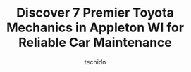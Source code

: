 ---
layout: ampstory
image: https://images.unsplash.com/photo-1542362567-b07e54358753?ixlib=rb-4.0.3&ixid=MnwxMjA3fDB8MHxwaG90by1wYWdlfHx8fGVufDB8fHx8&auto=format&fit=crop&w=640&h=853&q=80
author: techidn
featured: false
description: If youre in need of trustworthy and skilled Toyota Mechanic in Appleton WI, USA, youll be pleased to discover the 7 best Toyota Mechanic in town. Their expertise and commitment to customer
title: Discover 7 Premier Toyota Mechanics in Appleton WI for Reliable Car Maintenance
cover:
   title: Discover 7 Premier Toyota Mechanics in Appleton WI for Reliable Car Maintenance
   subtitle: Rickpate
   background: https://images.unsplash.com/photo-1542362567-b07e54358753?ixlib=rb-4.0.3&ixid=MnwxMjA3fDB8MHxwaG90by1wYWdlfHx8fGVufDB8fHx8&auto=format&fit=crop&w=640&h=853&q=80

pages: 
 - layout: thirds
   top: <h1>#1 Petes Auto Repair and Sales</h1>
   bottom: "<p>Our family of 7 drivers with 5 vehicles have been long-time very pleased customers of Petes Auto repair. Their prices seem very fair, scheduled openings are reasonable, </p>"
   background: https://www.knot35.com/toplist/wp-content/uploads/2023/06/best-toyota-mechanic-1-in-appleton-wi-1685838865.jpeg
   backgroundblur: true
 - layout: thirds
   top: <h1>#2 Tuffy Tire & Auto Service Center</h1>
   bottom: "<p>2940 E College Ave, Appleton, WI 54915, United States</p>"
   background: https://www.knot35.com/toplist/wp-content/uploads/2023/06/best-toyota-mechanic-2-in-appleton-wi-1685838866.jpeg
   cta:
      link: https://www.knot35.com/toplist/discover-7-premier-toyota-mechanics-in-appleton-wi-for-reliable-car-maintenance/
      text: Discover 7 Premier Toyota Mechanics in Appleton WI for Reliable Car Maintenance
 - layout: thirds
   top: <h1>#3 Walmart Auto Care Centers</h1>
   bottom: "<p>3701 E Calumet St, Appleton, WI 54915, United States</p>"
   background: https://www.knot35.com/toplist/wp-content/uploads/2023/06/best-toyota-mechanic-3-in-appleton-wi-1685838866.jpeg
   cta:
      link: https://www.knot35.com/toplist/discover-7-premier-toyota-mechanics-in-appleton-wi-for-reliable-car-maintenance/
      text: Discover 7 Premier Toyota Mechanics in Appleton WI for Reliable Car Maintenance
 - layout: thirds
   top: <h1>#4 AUTOTRUST</h1>
   bottom: "<p>2530 S Oneida St, Appleton, WI 54915, United States</p>"
   background: https://images.unsplash.com/photo-1518640467707-6811f4a6ab73?ixlib=rb-4.0.3&ixid=MnwxMjA3fDB8MHxwaG90by1wYWdlfHx8fGVufDB8fHx8&auto=format&fit=crop&w=640&h=853&q=80
   cta:
      link: https://www.knot35.com/toplist/discover-7-premier-toyota-mechanics-in-appleton-wi-for-reliable-car-maintenance/
      text: Discover 7 Premier Toyota Mechanics in Appleton WI for Reliable Car Maintenance
 - layout: thirds
   top: <h1>#5 Meiers Motors</h1>
   bottom: "<p>1500 W Wisconsin Ave, Appleton, WI 54914, United States</p>"
   background: https://images.unsplash.com/photo-1618005182384-a83a8bd57fbe?ixlib=rb-4.0.3&ixid=MnwxMjA3fDB8MHxwaG90by1wYWdlfHx8fGVufDB8fHx8&auto=format&fit=crop&w=640&h=853&q=80
   cta:
      link: https://www.knot35.com/toplist/discover-7-premier-toyota-mechanics-in-appleton-wi-for-reliable-car-maintenance/
      text: Discover 7 Premier Toyota Mechanics in Appleton WI for Reliable Car Maintenance
 - layout: thirds
   top: <h1>#6 Van Zeelands Auto Care Centers</h1>
   bottom: "<p>109 W Northland Ave, Appleton, WI 54911, United States</p>"
   background: https://images.unsplash.com/photo-1546497974-b213c9efb599?ixlib=rb-4.0.3&ixid=MnwxMjA3fDB8MHxwaG90by1wYWdlfHx8fGVufDB8fHx8&auto=format&fit=crop&w=640&h=853&q=80
   cta:
      link: https://www.knot35.com/toplist/discover-7-premier-toyota-mechanics-in-appleton-wi-for-reliable-car-maintenance/
      text: Discover 7 Premier Toyota Mechanics in Appleton WI for Reliable Car Maintenance
 - layout: thirds
   top: <h1>#7 Klug Family Repair LLC</h1>
   bottom: "<p>300 N Lynndale Dr, Appleton, WI 54914, United States</p>"
   background: https://images.unsplash.com/photo-1510906594845-bc082582c8cc?ixlib=rb-4.0.3&ixid=MnwxMjA3fDB8MHxwaG90by1wYWdlfHx8fGVufDB8fHx8&auto=format&fit=crop&w=640&h=853&q=80
   cta:
      link: https://www.knot35.com/toplist/discover-7-premier-toyota-mechanics-in-appleton-wi-for-reliable-car-maintenance/
      text: Discover 7 Premier Toyota Mechanics in Appleton WI for Reliable Car Maintenance
 - layout: thirds
   middle: Continue reading...
   background: https://images.unsplash.com/photo-1540457036297-448b6b99e91c?ixlib=rb-4.0.3&ixid=MnwxMjA3fDB8MHxwaG90by1wYWdlfHx8fGVufDB8fHx8&auto=format&fit=crop&w=640&h=853&q=80
   cta:
      link: https://www.knot35.com/toplist/discover-7-premier-toyota-mechanics-in-appleton-wi-for-reliable-car-maintenance/
      text: Discover 7 Premier Toyota Mechanics in Appleton WI for Reliable Car Maintenance
      
---